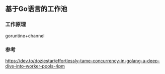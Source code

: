 ## 基于Go语言的工作池

### 工作原理

goruntine+channel


### 参考

https://dev.to/doziestar/effortlessly-tame-concurrency-in-golang-a-deep-dive-into-worker-pools-4pm
